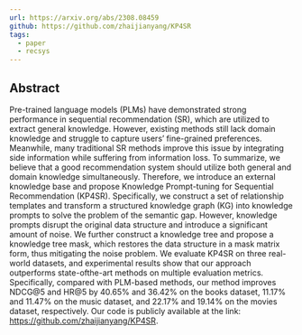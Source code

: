 ```yaml
---
url: https://arxiv.org/abs/2308.08459
github: https://github.com/zhaijianyang/KP4SR
tags:
  - paper
  - recsys
---
```

## Abstract

Pre-trained language models (PLMs) have demonstrated strong performance in sequential recommendation (SR), which are utilized to extract general knowledge. However, existing methods still lack domain knowledge and struggle to capture users’ fine-grained preferences. Meanwhile, many traditional SR methods improve this issue by integrating side information while suffering from information loss. To summarize, we believe that a good recommendation system should utilize both general and domain knowledge simultaneously. Therefore, we introduce an external knowledge base and propose Knowledge Prompt-tuning for Sequential Recommendation (KP4SR). Specifically, we construct a set of relationship templates and transform a structured knowledge graph (KG) into knowledge prompts to solve the problem of the semantic gap. However, knowledge prompts disrupt the original data structure and introduce a significant amount of noise. We further construct a knowledge tree and propose a knowledge tree mask, which restores the data structure in a mask matrix form, thus mitigating the noise problem. We evaluate KP4SR on three real-world datasets, and experimental results show that our approach outperforms state-ofthe-art methods on multiple evaluation metrics. Specifically, compared with PLM-based methods, our method improves NDCG@5 and HR@5 by 40.65% and 36.42% on the books dataset, 11.17% and 11.47% on the music dataset, and 22.17% and 19.14% on the movies dataset, respectively. Our code is publicly available at the link: https://github.com/zhaijianyang/KP4SR.

